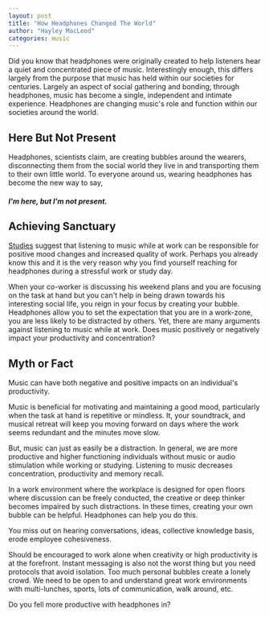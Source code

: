 ```yaml
---
layout: post
title: "How Headphones Changed The World"
author: "Hayley MacLeod"
categories: music
---
```

Did you know that headphones were originally created to help listeners hear a quiet and concentrated piece of music. Interestingly enough, this differs largely from the purpose that music has held within our societies for centuries. Largely an aspect of social gathering and bonding, through headphones, music has become a single, independent and intimate experience. Headphones are changing music's role and function within our societies around the world.

## Here But Not Present

Headphones, scientists claim, are creating bubbles around the wearers, disconnecting them from the social world they live in and transporting them to their own little world. To everyone around us, wearing headphones has become the new way to say,

#### *I'm here, but I'm not present.*

## Achieving Sanctuary

[Studies](http://graphics8.nytimes.com/packages/pdf/business/LESIUKarticle2005.pdf?version=meter+at+1&module=meter-Links&pgtype=article&contentId=&mediaId=&referrer=https%3A%2F%2Fwww.google.ca%2F&priority=true&action=click&contentCollection=meter-links-click) suggest that listening to music while at work can be responsible for positive mood changes and increased quality of work. Perhaps you already know this and it is the very reason why you find yourself reaching for headphones during a stressful work or study day.

When your co-worker is discussing his weekend plans and you are focusing on the task at hand but you can't help in being drawn towards his interesting social life, you reign in your focus by creating your bubble. Headphones allow you to set the expectation that you are in a work-zone, you are less likely to be distracted by others. Yet, there are many arguments against listening to music while at work. Does music positively or negatively impact your productivity and concentration?

## Myth or Fact

Music can have both negative and positive impacts on an individual's productivity.

Music is beneficial for motivating and maintaining a good mood, particularly when the task at hand is repetitive or mindless. It, your soundtrack, and musical retreat will keep you moving forward on days where the work seems redundant and the minutes move slow.

But, music can just as easily be a distraction. In general, we are more productive and higher functioning individuals without music or audio stimulation while working or studying. Listening to music decreases concentration, productivity and memory recall.

In a work environment where the workplace is designed for open floors where discussion can be freely conducted, the creative or deep thinker becomes impaired by such distractions. In these times, creating your own bubble can be helpful. Headphones can help you do this.

You miss out on hearing conversations, ideas, collective knowledge basis, erode employee cohesiveness.

Should be encouraged to work alone when creativity or high productivity is at the forefront. Instant messaging is also not the worst thing but you need protocols that avoid isolation. Too much personal bubbles create a lonely crowd. We need to be open to and understand great work environments with multi-lunches, sports, lots of communication, walk around, etc.

Do you fell more productive with headphones in?

